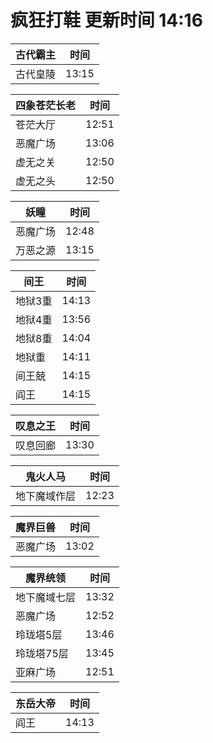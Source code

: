 # 疯狂打鞋 更新时间 14:16

| 古代霸主   | 时间    |
|--------|-------|
| 古代皇陵 | 13:15 |

| 四象苍茫长老   | 时间    |
|--------|-------|
| 苍茫大厅 | 12:51 |
| 恶魔广场 | 13:06 |
| 虚无之关 | 12:50 |
| 虚无之头 | 12:50 |

| 妖瞳   | 时间    |
|--------|-------|
| 恶魔广场 | 12:48 |
| 万恶之源 | 13:15 |

| 间王   | 时间    |
|--------|-------|
| 地狱3重 | 14:13 |
| 地狱4重 | 13:56 |
| 地狱8重 | 14:04 |
| 地狱重 | 14:11 |
| 间王兢 | 14:15 |
| 阎王 | 14:15 |

| 叹息之王   | 时间    |
|--------|-------|
| 叹息回廊 | 13:30 |

| 鬼火人马   | 时间    |
|--------|-------|
| 地下魔域作层 | 12:23 |

| 魔界巨兽   | 时间    |
|--------|-------|
| 恶魔广场 | 13:02 |

| 魔界统领   | 时间    |
|--------|-------|
| 地下魔域七层 | 13:32 |
| 恶魔广场 | 12:52 |
| 玲珑塔5层 | 13:46 |
| 玲珑塔75层 | 13:45 |
| 亚麻广场 | 12:51 |

| 东岳大帝   | 时间    |
|--------|-------|
| 阎王 | 14:13 |